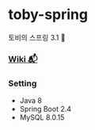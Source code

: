 # toby-spring
토비의 스프링 3.1 🍏

### [Wiki 📬](https://github.com/KOO-YS/toby-spring/wiki)

### Setting
 - Java 8 
 - Spring Boot 2.4
 - MySQL 8.0.15
  

